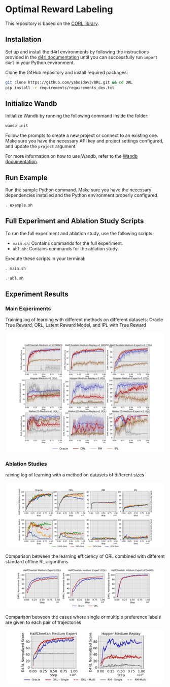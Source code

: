 # Optimal Reward Labeling

This repository is based on the [CORL library](https://github.com/tinkoff-ai/CORL).

## Installation

Set up and install the d4rl environments by following the instructions provided in the [d4rl documentation](https://github.com/Farama-Foundation/D4RL) until you can successfully run `import d4rl` in your Python environment.

Clone the GitHub repository and install required packages:

```bash
git clone https://github.com/yaboidav3/ORL.git && cd ORL
pip install -r requirements/requirements_dev.txt
```

## Initialize Wandb

Initialize Wandb by running the following command inside the folder:

```bash
wandb init
```

Follow the prompts to create a new project or connect to an existing one. Make sure you have the necessary API key and project settings configured, and update the `project` argument.

For more information on how to use Wandb, refer to the [Wandb documentation](https://docs.wandb.ai/).

## Run Example

Run the sample Python command. Make sure you have the necessary dependencies installed and the Python environment properly configured.

```bash
. example.sh
```

## Full Experiment and Ablation Study Scripts

To run the full experiment and ablation study, use the following scripts:

- `main.sh`: Contains commands for the full experiment.
- `abl.sh`: Contains commands for the ablation study.


Execute these scripts in your terminal:


```bash
. main.sh
```

```bash
. abl.sh
```

## Experiment Results

### Main Experiments

Training log of learning with different methods on different datasets: Oracle True Reward, ORL, Latent Reward Model, and IPL with True Reward

![Graph 1](results/graphs/main_exp.png)

### Ablation Studies

raining log of learning with a method on datasets of different sizes

![Graph 2](results/graphs/size.png)

Comparison between the learning efficiency of ORL combined with different standard offline RL algorithms

![Graph 3](results/graphs/algo.png)

Comparison between the cases where single or multiple preference labels are given to each pair of trajectories

![Graph 4](results/graphs/bernoulli.png)
